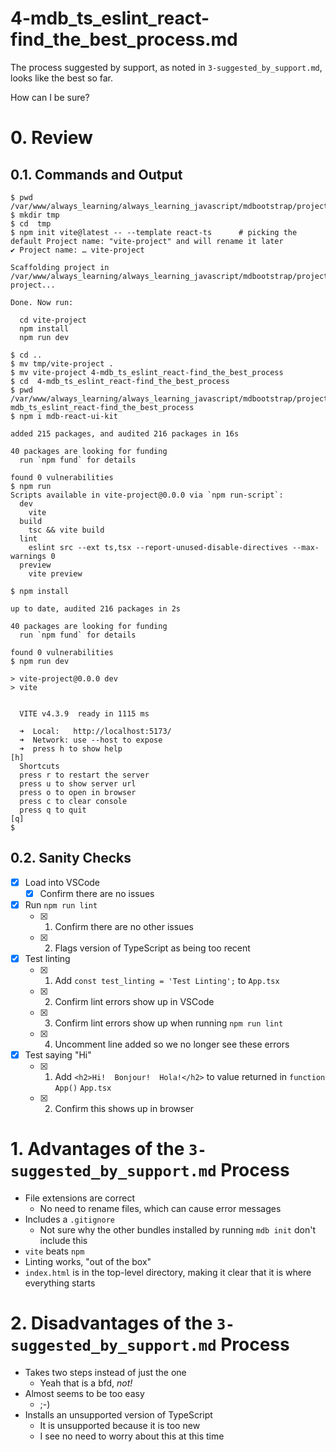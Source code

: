 
# 4-mdb_ts_eslint_react-find_the_best_process.md

The process suggested by support, as noted in `3-suggested_by_support.md`, looks like the best so far.

How can I be sure?

# 0. Review

## 0.1. Commands and Output

```
$ pwd
/var/www/always_learning/always_learning_javascript/mdbootstrap/projects
$ mkdir tmp
$ cd  tmp
$ npm init vite@latest -- --template react-ts      # picking the default Project name: "vite-project" and will rename it later
✔ Project name: … vite-project

Scaffolding project in /var/www/always_learning/always_learning_javascript/mdbootstrap/projects/tmp/vite-project...

Done. Now run:

  cd vite-project
  npm install
  npm run dev

$ cd ..
$ mv tmp/vite-project .
$ mv vite-project 4-mdb_ts_eslint_react-find_the_best_process
$ cd  4-mdb_ts_eslint_react-find_the_best_process
$ pwd
/var/www/always_learning/always_learning_javascript/mdbootstrap/projects/4-mdb_ts_eslint_react-find_the_best_process
$ npm i mdb-react-ui-kit

added 215 packages, and audited 216 packages in 16s

40 packages are looking for funding
  run `npm fund` for details

found 0 vulnerabilities
$ npm run
Scripts available in vite-project@0.0.0 via `npm run-script`:
  dev
    vite
  build
    tsc && vite build
  lint
    eslint src --ext ts,tsx --report-unused-disable-directives --max-warnings 0
  preview
    vite preview

$ npm install

up to date, audited 216 packages in 2s

40 packages are looking for funding
  run `npm fund` for details

found 0 vulnerabilities
$ npm run dev

> vite-project@0.0.0 dev
> vite


  VITE v4.3.9  ready in 1115 ms

  ➜  Local:   http://localhost:5173/
  ➜  Network: use --host to expose
  ➜  press h to show help
[h]
  Shortcuts
  press r to restart the server
  press u to show server url
  press o to open in browser
  press c to clear console
  press q to quit
[q]
$
```

## 0.2. Sanity Checks

- [x] Load into VSCode
  - [x] Confirm there are no issues
- [x] Run `npm run lint`
  - [x] 1. Confirm there are no other issues
  - [x] 2. Flags version of TypeScript as being too recent
- [x] Test linting
  - [x] 1. Add `const test_linting = 'Test Linting';` to `App.tsx`
  - [x] 2. Confirm lint errors show up in VSCode
  - [x] 3. Confirm lint errors show up when running `npm run lint`
  - [x] 4. Uncomment line added so we no longer see these errors
- [x] Test saying "Hi"
  - [x] 1. Add `<h2>Hi!  Bonjour!  Hola!</h2>` to value returned in `function App()` `App.tsx`
  - [x] 2. Confirm this shows up in browser


# 1. Advantages of the `3-suggested_by_support.md` Process

- File extensions are correct
  - No need to rename files, which can cause error messages
- Includes a `.gitignore`
  - Not sure why the other bundles installed by running `mdb init` don't include this
- `vite` beats `npm`
- Linting works, "out of the box"
- `index.html` is in the top-level directory, making it clear that it is where everything starts

# 2. Disadvantages of the `3-suggested_by_support.md` Process

- Takes two steps instead of just the one
  - Yeah that is a bfd, *not!*
- Almost seems to be too easy
  - ;-)
- Installs an unsupported version of TypeScript
  - It is unsupported because it is too new
  - I see no need to worry about this at this time

